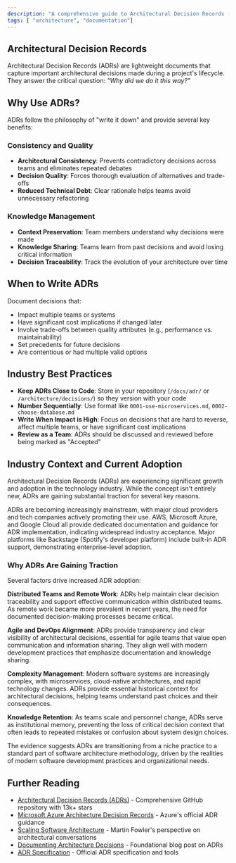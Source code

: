 ```yaml
---
description: "A comprehensive guide to Architectural Decision Records (ADRs), their benefits, and implementation best practices for software development teams."
tags: [ "architecture", "documentation"]
---
```


## Architectural Decision Records

Architectural Decision Records (ADRs) are lightweight documents that capture important architectural decisions made during a project's lifecycle. They answer the critical question: *"Why did we do it this way?"*

## Why Use ADRs?

ADRs follow the philosophy of "write it down" and provide several key benefits:

### **Consistency and Quality**
- **Architectural Consistency**: Prevents contradictory decisions across teams and eliminates repeated debates
- **Decision Quality**: Forces thorough evaluation of alternatives and trade-offs
- **Reduced Technical Debt**: Clear rationale helps teams avoid unnecessary refactoring

### **Knowledge Management**
- **Context Preservation**: Team members understand why decisions were made
- **Knowledge Sharing**: Teams learn from past decisions and avoid losing critical information
- **Decision Traceability**: Track the evolution of your architecture over time

## When to Write ADRs

Document decisions that:
- Impact multiple teams or systems
- Have significant cost implications if changed later
- Involve trade-offs between quality attributes (e.g., performance vs. maintainability)
- Set precedents for future decisions
- Are contentious or had multiple valid options

## Industry Best Practices

- **Keep ADRs Close to Code**: Store in your repository (`/docs/adr/` or `/architecture/decisions/`) so they version with your code
- **Number Sequentially**: Use format like `0001-use-microservices.md`, `0002-choose-database.md`
- **Write When Impact is High**: Focus on decisions that are hard to reverse, affect multiple teams, or have significant cost implications
- **Review as a Team**: ADRs should be discussed and reviewed before being marked as "Accepted"

## Industry Context and Current Adoption

Architectural Decision Records (ADRs) are experiencing significant growth and adoption in the technology industry. While the concept isn't entirely new, ADRs are gaining substantial traction for several key reasons.

ADRs are becoming increasingly mainstream, with major cloud providers and tech companies actively promoting their use. AWS, Microsoft Azure, and Google Cloud all provide dedicated documentation and guidance for ADR implementation, indicating widespread industry acceptance. Major platforms like Backstage (Spotify's developer platform) include built-in ADR support, demonstrating enterprise-level adoption.

### Why ADRs Are Gaining Traction

Several factors drive increased ADR adoption:

**Distributed Teams and Remote Work**: ADRs help maintain clear decision traceability and support effective communication within distributed teams. As remote work became more prevalent in recent years, the need for documented decision-making processes became critical.

**Agile and DevOps Alignment**: ADRs provide transparency and clear visibility of architectural decisions, essential for agile teams that value open communication and information sharing. They align well with modern development practices that emphasize documentation and knowledge sharing.

**Complexity Management**: Modern software systems are increasingly complex, with microservices, cloud-native architectures, and rapid technology changes. ADRs provide essential historical context for architectural decisions, helping teams understand past choices and their consequences.

**Knowledge Retention**: As teams scale and personnel change, ADRs serve as institutional memory, preventing the loss of critical decision context that often leads to repeated mistakes or confusion about system design choices.

The evidence suggests ADRs are transitioning from a niche practice to a standard part of software architecture methodology, driven by the realities of modern software development practices and organizational needs.

## Further Reading

- [Architectural Decision Records (ADRs)](https://github.com/joelparkerhenderson/architecture-decision-record) - Comprehensive GitHub repository with 13k+ stars
- [Microsoft Azure Architecture Decision Records](https://learn.microsoft.com/en-us/azure/well-architected/architect-role/architecture-decision-record) - Azure's official ADR guidance
- [Scaling Software Architecture](https://martinfowler.com/articles/scaling-architecture-conversationally.html) - Martin Fowler's perspective on architectural conversations
- [Documenting Architecture Decisions](https://cognitect.com/blog/2011/11/15/documenting-architecture-decisions) - Foundational blog post on ADRs
- [ADR Specification](https://adr.github.io/) - Official ADR specification and tools